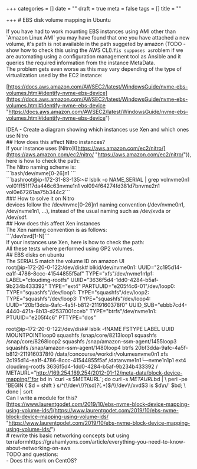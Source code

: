 +++
categories = []
date = ""
draft = true
meta = false
tags = []
title = ""

+++
\# EBS disk volume mapping in Ubuntu

If you have had to work mounting EBS instances using AMI other than \`Amazon Linux AMI\` you may have found that one you have attached a new volume, it's path is not available in the path suggeted by amazon (TODO - show how to check this using the AWS CLI).`Tis supposes as`roblem if we are automating using a configuration management tool as Ansible and it queries the required information from the instance MetaData.  
The problem gets even worse as this may vary depending of the type of virtualization used by the EC2 instance:

[https://docs.aws.amazon.com/AWSEC2/latest/WindowsGuide/nvme-ebs-volumes.html#identify-nvme-ebs-device](https://docs.aws.amazon.com/AWSEC2/latest/WindowsGuide/nvme-ebs-volumes.html#identify-nvme-ebs-device "https://docs.aws.amazon.com/AWSEC2/latest/WindowsGuide/nvme-ebs-volumes.html#identify-nvme-ebs-device")

IDEA - Create a diagram showing which instances use Xen and which ones use Nitro  
\## How does this affect Nitro instances?  
If your instance uses \[Nitro\]([https://aws.amazon.com/ec2/nitro/](https://aws.amazon.com/ec2/nitro/ "https://aws.amazon.com/ec2/nitro/")), here is how to check the path:  
The Nitro naming scheme is:  
\`\`\`bash/dev/nvme\[0-26\]n1 \`\`\`  
\`\`\`bashroot@ip-172-31-83-135:\~# lsblk -o NAME,SERIAL | grep volnvme0n1 vol01ff51f17da446c63nvme1n1 vol094f64274fd381d7bnvme2n1 vol0e67261aa75b344c2\`\`\`  
\### How to solve it on Nitro  
devices follow the /dev/nvme\[0-26\]n1 naming convention (/dev/nvme0n1, /dev/nvme1n1, …), instead of the usual naming such as /dev/xvda or /dev/sdf.  
\## How does this affect Xen instances  
The Xen naming convention is as follows:  
\`\`\`/dev/xvd\[1-N\]\`\`\`  
If your instances use Xen, here is how to check the path:  
All these tests where performed using GP2 volumes.  
\## EBS disks on ubuntu  
The SERIALS match the volume ID on amazon UI  
root@ip-172-20-0-122:/dev/disk# blkid/dev/nvme0n1: UUID="2c195d14-ea1f-4786-8ccc-41544855f5af" TYPE="xfs"/dev/nvme1n1p1: LABEL="cloudimg-rootfs" UUID="3636f5d4-1dd0-4284-b5af-9b234b433392" TYPE="ext4" PARTUUID="e205f4c6-01"/dev/loop0: TYPE="squashfs"/dev/loop1: TYPE="squashfs"/dev/loop2: TYPE="squashfs"/dev/loop3: TYPE="squashfs"/dev/loop4: UUID="20bf3dda-9afc-4a5f-b812-2119160378f0" UUID_SUB="ebbb7cd4-4440-421a-8b13-d2537001cceb" TYPE="btrfs"/dev/nvme1n1: PTUUID="e205f4c6" PTTYPE="dos"

root@ip-172-20-0-122:/dev/disk# lsblk -fNAME FSTYPE LABEL UUID MOUNTPOINTloop0 squashfs /snap/core/8213loop1 squashfs /snap/core/8268loop2 squashfs /snap/amazon-ssm-agent/1455loop3 squashfs /snap/amazon-ssm-agent/1480loop4 btrfs 20bf3dda-9afc-4a5f-b812-2119160378f0 /data/concourse/workdir/volumesnvme0n1 xfs 2c195d14-ea1f-4786-8ccc-41544855f5af /datanvme1n1└─nvme1n1p1 ext4 cloudimg-rootfs 3636f5d4-1dd0-4284-b5af-9b234b433392 /  
METAURL="http://169.254.169.254/2012-01-12/meta-data/block-device-mapping/"for bd in \`curl -s $METAURL\`; do curl -s $METAURL$bd | \\ perl -pe 'BEGIN { $d = shift } s/^(\\/dev\\/)?(sd)?(.*)$/\\/dev\\/xvd$3 is $d\\n/' $bd; \\ done | sort  
Can I write a module for this?  
[https://www.laurentgodet.com/2019/10/ebs-nvme-block-device-mapping-using-volume-ids/](https://www.laurentgodet.com/2019/10/ebs-nvme-block-device-mapping-using-volume-ids/ "https://www.laurentgodet.com/2019/10/ebs-nvme-block-device-mapping-using-volume-ids/")  
\# rewrite this basic networking concepts but using terraformhttps://grahamlyons.com/article/everything-you-need-to-know-about-networking-on-aws  
TODO and questions:  
\- Does this work on CentOS?